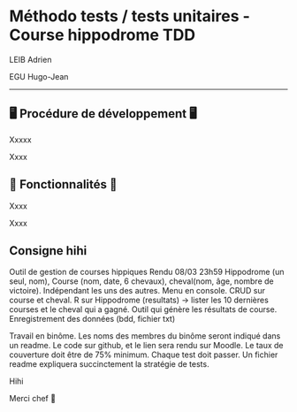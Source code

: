 # Méthodo tests / tests unitaires - Course hippodrome TDD

LEIB Adrien

EGU Hugo-Jean

----

## 🖥️ Procédure de développement 🖥️

Xxxxx

Xxxx

## 📖 Fonctionnalités 📖

Xxxx

Xxxx

## Consigne hihi
Outil de gestion de courses hippiques
Rendu 08/03 23h59
Hippodrome (un seul, nom), Course (nom, date, 6 chevaux), cheval(nom, âge, nombre de victoire). Indépendant les uns des autres.
Menu en console.
CRUD sur course et cheval.
R sur Hippodrome (resultats) -> lister les 10 dernières courses et le cheval qui a gagné.
Outil qui génère les résultats de course.
Enregistrement des données (bdd, fichier txt)

Travail en binôme. Les noms des membres du binôme seront indiqué dans un readme.
Le code sur github, et le lien sera rendu sur Moodle.
Le taux de couverture doit être de 75% minimum.
Chaque test doit passer.
Un fichier readme expliquera succinctement la stratégie de tests.


Hihi

Merci chef 🤝


